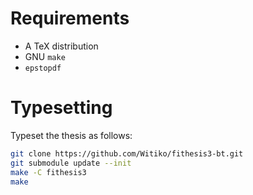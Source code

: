 # Requirements

 * A TeX distribution
 * GNU `make`
 * `epstopdf`

# Typesetting

Typeset the thesis as follows:

```bash
git clone https://github.com/Witiko/fithesis3-bt.git 
git submodule update --init
make -C fithesis3
make
```
